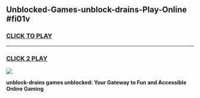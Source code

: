 
## Unblocked-Games-unblock-drains-Play-Online #fi01v
<h3>
<a href="https://news.freeplayer.one?title=unblock-drains&ref=3">CLICK TO PLAY</a></h3>
<hr>

<h3>
<a href="https://news.freeplayer.one?title=unblock-drains&ref=3">CLICK 2 PLAY</a>
  
</h3>

<a href="https://news.freeplayer.one?title=unblock-drains&ref=3"><img src="https://clearcache.store/games.png"></a>


**unblock-drains games unblocked: Your Gateway to Fun and Accessible Online Gaming**
